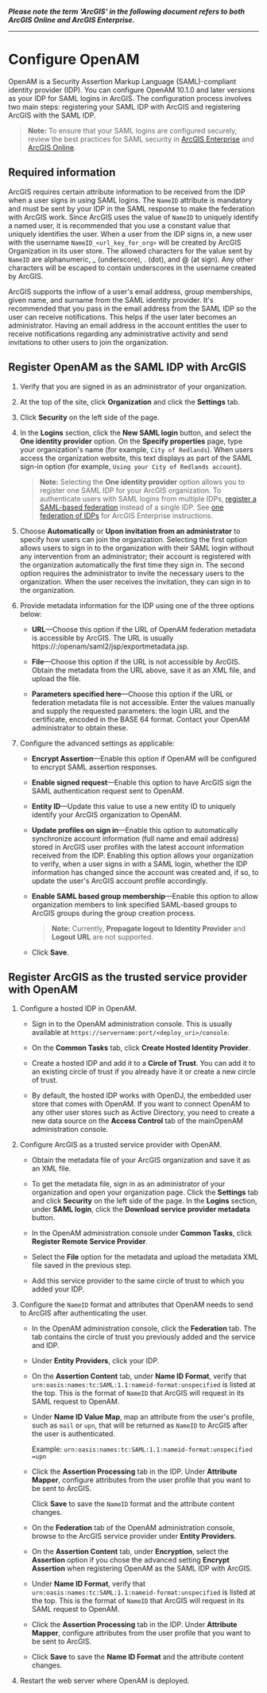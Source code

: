 **_Please note the term 'ArcGIS' in the following document refers to both ArcGIS Online and ArcGIS Enterprise._**

----


# Configure OpenAM

OpenAM is a Security Assertion Markup Language (SAML)-compliant identity provider (IDP). You can configure OpenAM 10.1.0 and later versions as your IDP for SAML logins in ArcGIS. The configuration process involves two main steps: registering your SAML IDP with ArcGIS and registering ArcGIS with the SAML IDP.

> **Note:** To ensure that your SAML logins are configured securely, review the best practices for SAML security in [ArcGIS Enterprise](https://enterprise.arcgis.com/en/portal/latest/administer/windows/configuring-a-saml-compliant-identity-provider-with-your-portal.htm#ESRI_SECTION1_E8C7F86C02A04A778878B1327C633B36) and [ArcGIS Online](https://doc.arcgis.com/en/arcgis-online/administer/saml-logins.htm#ESRI_SECTION1_E8C7F86C02A04A778878B1327C633B36).

## Required information

ArcGIS requires certain attribute information to be received from the IDP when a user signs in using SAML logins. The `NameID` attribute is mandatory and must be sent by your IDP in the SAML response to make the federation with ArcGIS work. Since ArcGIS uses the value of `NameID` to uniquely identify a named user, it is recommended that you use a constant value that uniquely identifies the user. When a user from the IDP signs in, a new user with the username `NameID_<url_key_for_org>` will be created by ArcGIS Organization in its user store. The allowed characters for the value sent by `NameID` are alphanumeric, _ (underscore), . (dot), and @ (at sign). Any other characters will be escaped to contain underscores in the username created by ArcGIS.

ArcGIS supports the inflow of a user's email address, group memberships, given name, and surname from the SAML identity provider. It's recommended that you pass in the email address from the SAML IDP so the user can receive notifications. This helps if the user later becomes an administrator. Having an email address in the account entitles the user to receive notifications regarding any administrative activity and send invitations to other users to join the organization.

## Register OpenAM as the SAML IDP with ArcGIS

1. Verify that you are signed in as an administrator of your organization.

2. At the top of the site, click **Organization** and click the **Settings** tab.

3. Click **Security** on the left side of the page.

4. In the **Logins** section, click the **New SAML login** button, and select the **One identity provider** option. On the **Specify properties** page, type your organization's name (for example, `City of Redlands`). When users access the organization website, this text displays as part of the SAML sign-in option (for example, `Using your City of Redlands account`).

   > **Note:** Selecting the **One identity provider** option allows you to register one SAML IDP for your ArcGIS organization. To authenticate users with SAML logins from multiple IDPs, [register a SAML-based federation](https://doc.arcgis.com/en/arcgis-online/administer/saml-logins.htm#ESRI_STEP_BD2FE74A6D9D41D88499035A69801EE6) instead of a single IDP. See [one federation of IDPs](https://enterprise.arcgis.com/en/portal/latest/administer/windows/configure-a-federation-of-identity-providers.htm) for ArcGIS Enterprise instructions. 

5. Choose **Automatically** or **Upon invitation from an administrator** to specify how users can join the organization. Selecting the first option allows users to sign in to the organization with their SAML login without any intervention from an administrator; their account is registered with the organization automatically the first time they sign in. The second option requires the administrator to invite the necessary users to the organization. When the user receives the invitation, they can sign in to the organization.

6. Provide metadata information for the IDP using one of the three options below:

   - **URL**—Choose this option if the URL of OpenAM federation metadata is accessible by ArcGIS. The URL is usually https://<host>:<port>/openam/saml2/jsp/exportmetadata.jsp.
   
   - **File**—Choose this option if the URL is not accessible by ArcGIS. Obtain the metadata from the URL above, save it as an XML file, and upload the file.
   
   - **Parameters specified here**—Choose this option if the URL or federation metadata file is not accessible. Enter the values manually and supply the requested parameters: the login URL and the certificate, encoded in the BASE 64 format. Contact your OpenAM administrator to obtain these.

7. Configure the advanced settings as applicable:
  
   - **Encrypt Assertion**—Enable this option if OpenAM will be configured to encrypt SAML assertion responses.
   - **Enable signed request**—Enable this option to have ArcGIS sign the SAML authentication request sent to OpenAM.
   - **Entity ID**—Update this value to use a new entity ID to uniquely identify your ArcGIS organization to OpenAM.
   - **Update profiles on sign in**—Enable this option to automatically synchronize account information (full name and email address) stored in ArcGIS user profiles with the latest account information received from the IDP. Enabling this option allows your organization to verify, when a user signs in with a SAML login, whether the IDP information has changed since the account was created and, if so, to update the user's ArcGIS account profile accordingly.
   - **Enable SAML based group membership**—Enable this option to allow organization members to link specified SAML-based groups to ArcGIS groups during the group creation process.
     
     > **Note:** Currently, **Propagate logout to Identity Provider** and **Logout URL** are not supported.
  
   - Click **Save**.

## Register ArcGIS as the trusted service provider with OpenAM

1. Configure a hosted IDP in OpenAM.
   
   - Sign in to the OpenAM administration console. This is usually available at `https://servername:port/<deploy_uri>/console`.
  
   - On the **Common Tasks** tab, click **Create Hosted Identity Provider**.
  
   - Create a hosted IDP and add it to a **Circle of Trust**. You can add it to an existing circle of trust if you already have it or create a new circle of trust.

   - By default, the hosted IDP works with OpenDJ, the embedded user store that comes with OpenAM. If you want to connect OpenAM to any other user stores such as Active Directory, you need to create a new data source on the **Access Control** tab of the mainOpenAM administration console.

2. Configure ArcGIS as a trusted service provider with OpenAM.

   - Obtain the metadata file of your ArcGIS organization and save it as an XML file.
  
   - To get the metadata file, sign in as an administrator of your organization and open your organization page. Click the **Settings** tab and click **Security** on the left side of the page. In the **Logins** section, under **SAML login**, click the **Download service provider metadata** button.
  
   - In the OpenAM administration console under **Common Tasks**, click **Register Remote Service Provider**.
  
   - Select the **File** option for the metadata and upload the metadata XML file saved in the previous step.
  
   - Add this service provider to the same circle of trust to which you added your IDP.
  
3. Configure the `NameID` format and attributes that OpenAM needs to send to ArcGIS after authenticating the user.
  
   - In the OpenAM administration console, click the **Federation** tab. The tab contains the circle of trust you previously added and the service and IDP.

   - Under **Entity Providers**, click your IDP.

   - On the **Assertion Content** tab, under **Name ID Format**, verify that `urn:oasis:names:tc:SAML:1.1:nameid-format:unspecified` is listed at the top. This is the format of `NameID` that ArcGIS will request in its SAML request to OpenAM.

   - Under **Name ID Value Map**, map an attribute from the user's profile, such as `mail` or `upn`, that will be returned as `NameID` to ArcGIS after the user is authenticated.

     Example: `urn:oasis:names:tc:SAML:1.1:nameid-format:unspecified =upn`

   - Click the **Assertion Processing** tab in the IDP. Under **Attribute Mapper**, configure attributes from the user profile that you want to be sent to ArcGIS.

     Click **Save** to save the `NameID` format and the attribute content changes.

   - On the **Federation** tab of the OpenAM administration console, browse to the ArcGIS service provider under **Entity Providers**.

   - On the **Assertion Content** tab, under **Encryption**, select the **Assertion** option if you chose the advanced setting **Encrypt Assertion** when registering OpenAM as the SAML IDP with ArcGIS.

   - Under **Name ID Format**, verify that `urn:oasis:names:tc:SAML:1.1:nameid-format:unspecified` is listed at the top. This is the format of `NameID` that ArcGIS will request in its SAML request to OpenAM.

   - Click the **Assertion Processing** tab in the IDP. Under **Attribute Mapper**, configure attributes from the user profile that you want to be sent to ArcGIS.

   - Click **Save** to save the **Name ID Format** and the attribute content changes.

4. Restart the web server where OpenAM is deployed.
